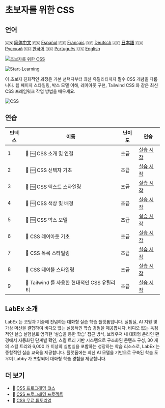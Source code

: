 # 초보자를 위한 CSS

## 언어

🇨🇳 [简体中文](README_zh.md) 🇪🇸 [Español](README_es.md) 🇫🇷 [Français](README_fr.md) 🇩🇪 [Deutsch](README_de.md) 🇯🇵 [日本語](README_ja.md) 🇷🇺 [Русский](README_ru.md) 🇰🇷 [한국어](README_ko.md) 🇧🇷 [Português](README_pt.md) 🇺🇸 [English](README.md) 

[![초보자를 위한 CSS](https://cover-creator.labex.io/css-for-beginners.png?lang=ko)](https://labex.io/ko/courses/css-for-beginners)

[![Start-Learning](https://img.shields.io/badge/Start-Learning-whitesmoke?style=for-the-badge)](https://labex.io/ko/courses/css-for-beginners)

이 초보자 친화적인 과정은 기본 선택자부터 최신 유틸리티까지 필수 CSS 개념을 다룹니다. 웹 페이지 스타일링, 박스 모델 이해, 레이아웃 구현, Tailwind CSS 와 같은 최신 CSS 프레임워크 작업 방법을 배우세요.

![CSS](https://img.shields.io/badge/CSS-whitesmoke?style=for-the-badge&logo=css)


## 연습

|   인덱스 | 이름                                         | 난이도   | 연습                                                                                                                |
|----------|----------------------------------------------|----------|---------------------------------------------------------------------------------------------------------------------|
|        1 | 📖 🆓 CSS 소개 및 연결                       | 초급     | <a target='_blank' href='https://labex.io/ko/tutorials/css-css-introduction-and-linking-598030'>실습 시작</a>       |
|        2 | 📖 🆓 CSS 선택자 기초                        | 초급     | <a target='_blank' href='https://labex.io/ko/tutorials/css-css-selectors-basics-598033'>실습 시작</a>               |
|        3 | 📖 🆓 CSS 텍스트 스타일링                    | 초급     | <a target='_blank' href='https://labex.io/ko/tutorials/css-css-text-styling-598036'>실습 시작</a>                   |
|        4 | 📖 🆓 CSS 색상 및 배경                       | 초급     | <a target='_blank' href='https://labex.io/ko/tutorials/css-css-colors-and-backgrounds-598029'>실습 시작</a>         |
|        5 | 📖 🆓 CSS 박스 모델                          | 초급     | <a target='_blank' href='https://labex.io/ko/tutorials/css-css-box-model-598028'>실습 시작</a>                      |
|        6 | 📖  CSS 레이아웃 기초                        | 초급     | <a target='_blank' href='https://labex.io/ko/tutorials/css-css-layout-basics-598031'>실습 시작</a>                  |
|        7 | 📖  CSS 목록 스타일링                        | 초급     | <a target='_blank' href='https://labex.io/ko/tutorials/css-css-styling-lists-598034'>실습 시작</a>                  |
|        8 | 📖  CSS 테이블 스타일링                      | 초급     | <a target='_blank' href='https://labex.io/ko/tutorials/css-css-styling-tables-598035'>실습 시작</a>                 |
|        9 | 📖  Tailwind 를 사용한 현대적인 CSS 유틸리티 | 초급     | <a target='_blank' href='https://labex.io/ko/tutorials/css-css-modern-utilities-with-tailwind-598032'>실습 시작</a> |

## LabEx 소개

LabEx 는 코딩과 기술에 전념하는 대화형 실습 학습 플랫폼입니다. 실험실, AI 지원 및 가상 머신을 결합하여 비디오 없는 실용적인 학습 경험을 제공합니다. 비디오 없는 독점적인 실습 실험실로 엄격한 '실습을 통한 학습' 접근 방식, 브라우저 내 대화형 온라인 환경에서 자동화된 단계별 확인, 스킬 트리 기반 시스템으로 구조화된 콘텐츠 구성, 30 개의 스킬 트리와 6,000 개 이상의 실험실을 포함하는 성장하는 학습 리소스로, LabEx 는 종합적인 실습 교육을 제공합니다. 플랫폼에는 최신 AI 모델을 기반으로 구축된 학습 도우미 Labby 가 포함되어 대화형 학습 경험을 제공합니다.

## 더 보기

- 🔗 [CSS 프로그래밍 코스](https://github.com/labex-labs/awesome-programming-courses)
- 🔗 [CSS 프로그래밍 프로젝트](https://github.com/labex-labs/awesome-programming-projects)
- 🔗 [CSS 무료 튜토리얼](https://github.com/labex-labs/css-free-tutorials)

